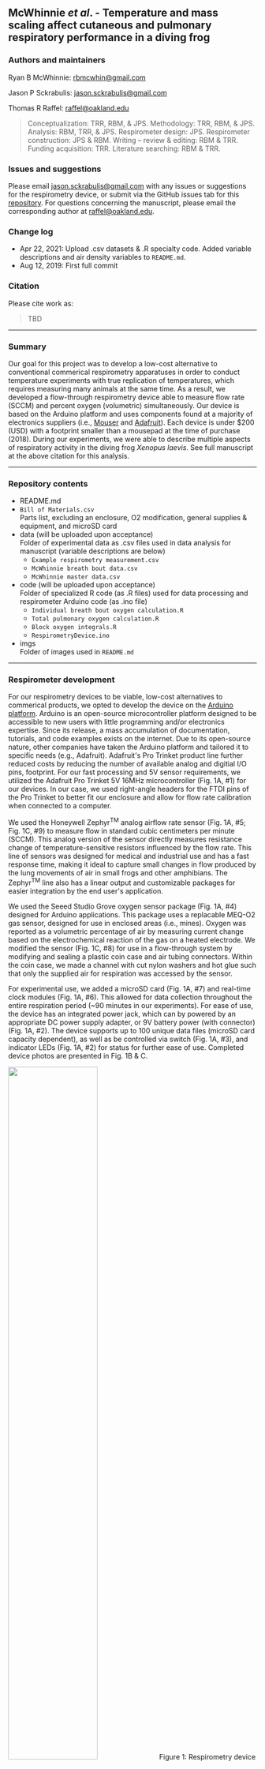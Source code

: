 
## McWhinnie _et al_. - Temperature and mass scaling affect cutaneous and pulmonary respiratory performance in a diving frog

### Authors and maintainers

Ryan B McWhinnie: rbmcwhin@gmail.com

Jason P Sckrabulis: jason.sckrabulis@gmail.com

Thomas R Raffel: raffel@oakland.edu

>Conceptualization: TRR, RBM, & JPS. Methodology: TRR, RBM, & JPS. Analysis: RBM, TRR, & JPS. Respirometer design: JPS. Respirometer construction: JPS & RBM. Writing – review & editing: RBM & TRR. Funding acquisition: TRR. Literature searching: RBM & TRR.

### Issues and suggestions

Please email jason.sckrabulis@gmail.com with any issues or suggestions for the respirometry device, or submit via the GitHub issues tab for this [repository](https://github.com/jasonsckrabulis/mcwhinnie_etal_respirometry/issues).
For questions concerning the manuscript, please email the corresponding author at raffel@oakland.edu.

### Change log

* Apr 22, 2021: Upload .csv datasets & .R specialty code. Added variable descriptions and air density variables to `README.md`.
* Aug 12, 2019: First full commit

### Citation

Please cite work as:  
>TBD

---

### Summary

Our goal for this project was to develop a low-cost alternative to conventional commerical respirometry apparatuses in order to conduct temperature experiments with true replication of temperatures, which requires measuring many animals at the same time. As a result, we developed a flow-through respirometry device able to measure flow rate (SCCM) and percent oxygen (volumetric) simultaneously. Our device is based on the Arduino platform and uses components found at a majority of electronics suppliers (i.e., [Mouser](https://mouser.com) and [Adafruit](https://adafruit.com)). Each device is under $200 (USD) with a footprint smaller than a mousepad at the time of purchase (2018). During our experiments, we were able to describe multiple aspects of respiratory activity in the diving frog _Xenopus laevis_. See full manuscript at the above citation for this analysis.

---

### Repository contents

* README.md  
* `Bill of Materials.csv`  
   Parts list, excluding an enclosure, O2 modification, general supplies & equipment, and microSD card  
* data (will be uploaded upon acceptance)  
   Folder of experimental data as .csv files used in data analysis for manuscript (variable descriptions are below)  
   * `Example respirometry measurement.csv`  
   * `McWhinnie breath bout data.csv`  
   * `McWhinnie master data.csv`  
* code (will be uploaded upon acceptance)  
   Folder of specialized R code (as .R files) used for data processing and respirometer Arduino code (as .ino file) 
   * `Individual breath bout oxygen calculation.R`  
   * `Total pulmonary oxygen calculation.R`  
   * `Block oxygen integrals.R`
   * `RespirometryDevice.ino`  
* imgs  
   Folder of images used in `README.md`

---

### Respirometer development

For our respirometry devices to be viable, low-cost alternatives to commerical products, we opted to develop the device on the [Arduino platform](https://arduino.cc). Arduino is an open-source microcontroller platform designed to be accessible to new users with little programming and/or electronics expertise. Since its release, a mass accumulation of documentation, tutorials, and code examples exists on the internet. Due to its open-source nature, other companies have taken the Arduino platform and tailored it to specific needs (e.g., Adafruit). Adafruit's Pro Trinket product line further reduced costs by reducing the number of available analog and digitial I/O pins, footprint. For our fast processing and 5V sensor requirements, we utilized the Adafruit Pro Trinket 5V 16MHz microcontroller (Fig. 1A, #1) for our devices. In our case, we used right-angle headers for the FTDI pins of the Pro Trinket to better fit our enclosure and allow for flow rate calibration when connected to a computer.

We used the Honeywell Zephyr<sup>TM</sup> analog airflow rate sensor (Fig. 1A, #5; Fig. 1C, #9) to measure flow in standard cubic centimeters per minute (SCCM). This analog version of the sensor directly measures resistance change of temperature-sensitive resistors influenced by the flow rate. This line of sensors was designed for medical and industrial use and has a fast response time, making it ideal to capture small changes in flow produced by the lung movements of air in small frogs and other amphibians. The Zephyr<sup>TM</sup> line also has a linear output and customizable packages for easier integration by the end user's application.

We used the Seeed Studio Grove oxygen sensor package (Fig. 1A, #4) designed for Arduino applications. This package uses a replacable MEQ-O2 gas sensor, designed for use in enclosed areas (i.e., mines). Oxygen was reported as a volumetric percentage of air by measuring current change based on the electrochemical reaction of the gas on a heated electrode. We modified the sensor (Fig. 1C, #8) for use in a flow-through system by modifying and sealing a plastic coin case and air tubing connectors. Within the coin case, we made a channel with cut nylon washers and hot glue such that only the supplied air for respiration was accessed by the sensor.

For experimental use, we added a microSD card (Fig. 1A, #7) and real-time clock modules (Fig. 1A, #6). This allowed for data collection throughout the entire respiration period (~90 minutes in our experiments). For ease of use, the device has an integrated power jack, which can by powered by an appropriate DC power supply adapter, or 9V battery power (with connector) (Fig. 1A, #2). The device supports up to 100 unique data files (microSD card capacity dependent), as well as be controlled via switch (Fig. 1A, #3), and indicator LEDs (Fig. 1A, #2) for status for further ease of use. Completed device photos are presented in Fig. 1B & C.

<img src="https://github.com/jasonsckrabulis/mcwhinnie_etal_respirometry/blob/master/imgs/schematic.png" width=60%>
Figure 1: Respirometry device schematic and photos. A) Schematic of Adafruit Pro Trinket microcontroller and electronic components. Wire colors are based on standard electronics coding. Numbers indicate components: (1) Pro Trinket, (2) Power jack and indicator LEDs, (3) input switch, (4) Seeed Grove oxygen sensor, (5) Zephyr™ flow sensor, (6) Real-time clock (RTC) module, and (7) microSD card module. (4) and (5) are depicted as generic connectors, but the right-most pin is “pin 1” of each module. Schematic generated in Fritzing (v0.9.3; https://www.fritzing.org) with Adafruit, Seeed Studio, and Sparkfun parts libraries. B) Front of a respirometry device, which has a clear cover to also allow visualization of LEDs inside the box during measurements. C) Back of a respirometry device, showing (8) oxygen sensor covered by a modified plastic coin holder that channels air over the sensor and (9) airflow sensor ports. 

### Operation

The respirometry device was designed for ease of use. See Figure 2 for a pictoral representation of the following text, but see RespirometerDevice.txt for complete, commented operational code. Upon receiving power, the device checks for a valid microSD card, and enters _Standby_ until the switch is flipped. When the switch is flipped and the digital input is detected, the device creates and opens a new data log file and enters _Warm-up_, where voltage is supplied to the oxygen sensor for 20 minutes followed by 30ms for the flow rate sensor (manufacturer specifications). After _Warm-up_, the device enters _Collection_ and records the actual start time as tracked by the RTC. It is important to note that RTC time regularly drifts, and we recommend initializing RTC prior to every experimental block.  In _Collection_ the device measures voltage and current change of both sensors, calculates flow rate and oxygen percentage, and loads them into memory. When the user flips the switch again, the device records all data to the data file, closes it, and enters _Standby_. The device supports multiple experimental periods by continuing to enter and exit _Standby_ following measurements. We were able to collect and average of ~80 measurements per second, allowing us to measure small changes in flow rate by lung movement of small frogs and amphibians.

<img src="https://github.com/jasonsckrabulis/mcwhinnie_etal_respirometry/blob/master/imgs/operation.png" width=60%>
Figure 2: Outline of microcontroller-driven respirometry device operation programming.

### Example

Measurements logged by our respirometry device for a single animal's measurement are provided in [data](https://github.com/jasonsckrabulis/mcwhinnie_etal_respirometry/tree/master/data). Once an individual's respiratory performance was measured, we quantified metabolism as four proxies: 1) cutaneous respiration, 2) pulmonary respiration, 3) total respiration, and 4) breath rate. For a detailed description of experimental methods, see the full manuscript. Our device was used to quantify only 2 & 4 though direct calculation of oxygen (2) and counting of individual breaths (4). All analyses and data manipulation were done in R (v3.5.1; https://www.r-project.org).

To quantify pulmonary respiration, we needed to establish a baseline level for flow rate and percent oxygen, as defined by the values for each of these parameters when frogs were not breathing. Diving frogs like _X. laevis_ typically have extended 'gap' periods with no breaths punctuated by distinct periods of breathing activity, which will be referred to from here on as 'breath bouts'. When plotted as a time series, these breath bouts are visually distinguishable from the gaps between breaths, making it possible to select representative baseline data between breath bouts and use it to establish a continuous running baseline through the entire time series. We used the `fhs` function from the `gatepoints` package to freehand select representative data for each baseline, excluding data more than 5 mL min−1 or 0.1% away from the visually apparent baseline for each flow or O2 dataset, respectively (Fig. 3). Once this was done, the `na.fill` function from the `zoo` package was used to fill 'NA's from the selected baseline dataset based on the surrounding data. To finalize baseline correction, a cubic smoothing spline was fit to each baseline dataset to generate a continuous baseline function (`smooth.spline` from the base package). The spline fit was then subtracted from the original (raw) dataset to generate a baseline-corrected  data series centered around zero for flow rate (e.g., Fig. 3B) and percent oxygen (e.g., Fig. 3D). Following baseline correction, breath bout volumes and total oxygen consumption were calculated by multiplying the change in flow rate or percent oxygen from the baseline against the time frame for each specific measurement (i.e., the integral of the curve). These values yield the volume of flow or percent oxygen for each reading with sums being added for both positive and negative values to determine respective values for the entire measurement. See full manuscript for actual calculations.

<img src="https://github.com/jasonsckrabulis/mcwhinnie_etal_respirometry/blob/master/imgs/example.png" width=60%>
Figure 3: Process of baseline-correcting time series data for oxygen percentage (A, B) and air flow rate (C, D) for a single representative breath bout. The baseline itself (red curve in panels A & C) was generated by fitting a smoothing spline to the selected baseline data, and this baseline was then subtracted from the raw data to generate a baseline-corrected dataset. The smoothing spline fit (red line), representing the baseline, is superimposed over the raw data (black lines) in panels A & B. Data selected to represent the 'baseline' (red lines) are superimposed over the raw data (black lines) in panels C & D. There is approximately a 3-5s delay between changes in flow rate and changes in oxygen percentage because of the time it takes the air from the frog to react with the oxygen sensor, whereas the change in air flow rate is instantaneously measured.

---

### Air density calculation

The following information was used to calculate air density for July and August 2018 using information from [WUnderground](https://www.wunderground.com/history/daily/us/mi/troy/KVLL/date/2018-11-1?cm_ven=localwx_history). See Supplemental Material of MS for full description of this calculation.

Variable | July Value | August Value
--- | --- | ---
Elevation (m) | 286 | 286
Room Air Temp. (C) | 20 | 20
Altimeter Setting (Inch-Hg) | 30 | 30
Dew Point (F) | 58 | 62
Air pressure (atm) | 1.002663 | 1.002663

[Air Density](https://www.engineersedge.com/calculators/air-density.htm)

[Relative Humidity](http://bmcnoldy.rsmas.miami.edu/Humidity.html) based on August-Roche-Magnus approximation

---

### Variable descriptions

**McWhinnie master data.csv**

Variable Name | Description
--- | ---
FrogID | Identification of individual frog
MeasurementID | Identification of a given measurement for a given frog
Block | Temporal block the animal was measured in
DayNum | One of five days performance measurements were taken on (-1, 0, 1, 4, 8) (For the additional post-experimental measurements, DayNum = 0 is used as a place holder since there was no acclimation period for these frogs)
Day | One of six performance measurements (distinguishes between performance measurements one and two for the zero-day measurements)
AccMassChange(g) | Change in mass in grams of a given frog during the acclimation period
AvgMass(g) | Average of mass of each frog taken immediately before and after the acclimation period in grams
AccTemp | Temperature of acclimation in Celsius
AccInc | Incubator housed in during acclimation period
PerfTemp | Temperature at which metabolic performance was measured at in Celsius
PerfInc | Incubator number housed in during performance measurement
BreathCount | Number of exhales plus inhales recorded from the animal during the measurement period
Length(s) | Length of measurement in seconds
Length(min) | Length of measurement in minutes
Length(hr) | Length of measurement in hours
BreathsPerHr | Number of exhales plus inhales recorded from the animal during the measurement period divided by measurement length in hours (BreathCount/Length(hr).
BotHeight(cm) | Height of bottle in centimeters used to enclose the animal during performance measurements
TotWatVol(L) | Total volume of water the animal was in during performance measurements in liters
InitialWatDO(mg/L) | Amount of dissolved oxygen that was recorded just before animal was placed in enclosure for the performance measurement in milligrams O2 per liter
InitialWatDO(mg) | Amount of dissolved oxygen, in milligrams O2, that was recorded just before animal was placed in enclosure for the performance measurement in millgrams O2 calculated by multiplying InitialWatDO(mg/L) by TotWatVol(L)
InitialWatTemp | Temperature of the water that was recorded just before animal was placed in enclosure for the performance measurement in Celsius
InWatVol(L) | Total volume of water inside the bottle the animal was in during performance measurements in liters
InWatDO(mg/L) | Amount of dissolved oxygen inside the bottle that was recorded just before animal was placed in enclosure for the performance measurement in milligrams O2 per liter
InWatDO(mg) | Amount of dissolved oxygen inside the bottle, in milligrams O2, that was recorded just before animal was placed in enclosure for the performance measurement in milligrams O2 calculated by multiplying InWatDO(mg/L) by InWatVol(L)
InWatTemp | Temperature of the water inside the bottle that was recorded just before animal was placed in enclosure for the performance measurement in Celsius
OutWatVol(L) | Total volume of water outside the bottle the animal was in during performance measurements in liters
OutWatDO(mg/L) | Amount of dissolved oxygen outside the bottle that was recorded just before animal was placed in enclosure for the performance measurement in milligrams O2 per liter
OutWatDO(mg) | Amount of dissolved oxygen outside the bottle that was recorded just before animal was placed in enclosure for the performance measurement in milligrams O2
OutWatTemp | Temperature of the water outside the bottle that was recorded just before animal was placed in enclosure for the performance measurement in Celsius
TotCutO2Cons(mg) | Total oxygen consumed cutaneously throughout the performance period (InWatDO(mg)+OutWatDO(mg)).
CutO2PerfRate(mg/hr) | Cutaneous rate of oxygen consumed per hour calculated by dividing TotCutO2Cons(mg) by Length(hr) in milligrams O2 per hour
CutMircomolO2/gFrog/hr | Total oxygen consumed cutaneously throughout the performance period calculated by dividing CutO2PerfRate(mg/hr) by AvgMass(g) in milligrams O2 per grams of frog per hour
PulmO2Cons(mg) | Total oxygen that taken up through the lungs throughout the performance period in milligrams O2
PulmO2PerfRate(mg/hr) | Pulmonary rate of oxygen consumed in milligrams O2 per hour
PulmMicromolO2/gFrog/hr | Total  oxygen taken up through the lungs throughout the performance period calculated by dividing PulmO2PerfRate(mg/hr) by AvgMass(g) in milligrams O2 per gram frog per hour
TotO2Consumed(mg) | Total oxygen that was consumed via both cutaneous and pulmonary means (TotCutO2Cons(mg)+PulmO2Cons(mg))
TotO2PerfRate(mg/hr) | Total rate of oxygen consumed calculated by dividing TotO2Consumed(mg) by Length(hr) in milligrams per hour
TotMicromolO2/gFrog/hr | Total oxygen consumed via both cutaneous and pulmonary means calculated by dividing TotO2PerfRate(mg/hr) by AvgMass(g) in milligrams O2 per gram frog per hour
PropCut | Proportion of total O2 consumption performed cutaneously
PropPulm | Proportion of total O2 consumption performed via pulmonary means

**McWhinnie breath bout data.csv**

Variables with the same name are identical to those above, except where noted below.

Variable Name | Description
--- | ---
MeasurementID | For the breath bouts, animals' performance was measured at one of two sequential time points (`ZeroOne` & `ZeroTwo`) at zero days post acclimation
Breaths | Total number of measured inhales and exhales for a given breath bout
BreathsPerMin | Number of total breaths taken during the breath bout per minute
mgO2ConsPerBreath | Average mass of oxygen consumed in milligrams O2 per breath
mLAirPerBreath | Average volume of air breathed in milliliters air per breath

**Example respirometry measurement.csv**

Calculations for these values can be found in `RespirometryDevice.ino`

Variable Name | Description
--- | ---
Date | Measurement start date calculated by real-time clock module
ReadTime | Time of day of measurement start date calculated by real-time clock module
Millis | Milliseconds since power was provided to device for time series
FlowAnalog | Number of analog reads (0 to 1023) on the flow rate sensor pin
FlowVoltage | Calculated voltage based on FlowAnalog
FlowRate | Calculated flow rate in SCCM based on voltage
O2Analog | Number of analog reads (0 to 1023) on the oxygen sensor pin
O2Voltage | Calculated voltage based on O2Analog
O2Percent | Calculated oxygen percentage based on voltage
